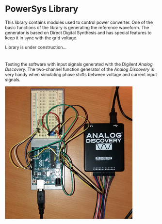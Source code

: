 # PowerSys Library
This library contains modules used to control power converter. One of the basic functions of the library is generating the reference waveform. The generator is based on Direct Digital Synthesis and has special features to keep it in sync with the grid voltage.

Library is under construction...

#

Testing the software with input signals generated with the Digilent *Analog Discovery*. The two-channel function generator of the *Analog Discovery* is very handy when simulating phase shifts between voltage and current input signals.

![Analog Discovery](figures/AnalogDiscovery.jpg  "Testing with the Analog Discovery.")
